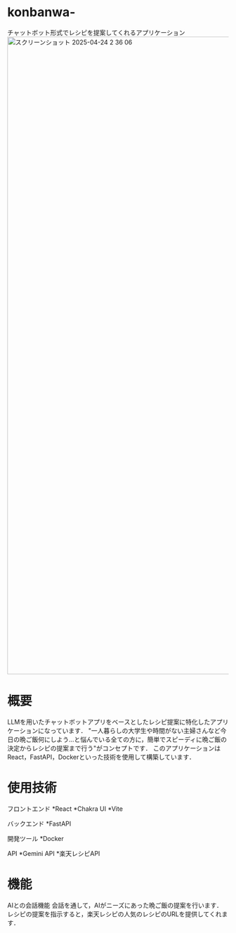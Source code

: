 # konbanwa-
チャットボット形式でレシピを提案してくれるアプリケーション
<img width="1453" alt="スクリーンショット 2025-04-24 2 36 06" src="https://github.com/user-attachments/assets/f0f2207b-2aa1-4ae8-b1a3-91c4cbc0b440" />


# 概要

LLMを用いたチャットボットアプリをベースとしたレシピ提案に特化したアプリケーションになっています． "一人暮らしの大学生や時間がない主婦さんなど今日の晩ご飯何にしよう...と悩んでいる全ての方に，簡単でスピーディに晩ご飯の決定からレシピの提案まで行う"がコンセプトです． このアプリケーションはReact，FastAPI，Dockerといった技術を使用して構築しています．


# 使用技術

フロントエンド
*React
*Chakra UI
*Vite

バックエンド
*FastAPI

開発ツール
*Docker

API
*Gemini API
*楽天レシピAPI

# 機能

AIとの会話機能
会話を通して，AIがニーズにあった晩ご飯の提案を行います．
レシピの提案を指示すると，楽天レシピの人気のレシピのURLを提供してくれます．
